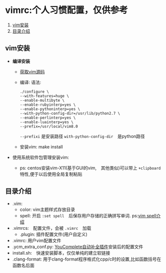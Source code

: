 # vimrc:个人习惯配置，仅供参考
1. [vim安装](#vim安装)
2. [目录介绍](#目录介绍)

vim安装
----------

* **编译安装**
	*  [获取vim源码](https://github.com/vim/vim) 
	*  编译:
		语法:

		```
		./configure \
		--with-features=huge \
		--enable-multibyte \
		--enable-rubyinterp=yes \
		--enable-pythoninterp=yes \
		--with-python-config-dir=/usr/lib/python2.7 \
		--enable-perlinterp=yes \
		--enable-luainterp=yes \
		--prefix=/usr/local/vim8.0
		```
		`--prefixi` 是安装路径 `with-python-config-dir`　是python路径

	*  安装vim:
	make install

*  使用系统软件包管理安装vim:
	* ps: centos安装vim-X11(基于GUI的vim,　其他类似)可以带上 `+clipboard` 特性,便于以后使用全局复制粘贴

## 目录介绍
* .vim: 
	* color: vim主题样式存放目录
	* spell: 开启 `:set spell`　后保存用户存储的正确拼写单词. ps:[vim spell介绍](http://vimcdoc.sourceforge.net/doc/spell.html)
* .vimrcs:　配置文件，会被 `.vimrc`　加载
	* .plugin: 插件配置文件(用户自定义)
* .vimrc: 用户vim配置文件
* .ycm_extra_conf.py: [YouComplete自动补全插件](https://github.com/Valloric/YouCompleteMe/blob/master/README.md)安装后的配置文件
* install.sh:　快速安装脚本，仅仅单纯的建立软链接
* .clang-format: 用于clang-format程序格式化cpp/c时的设置,比如函数括号在函数名后面
